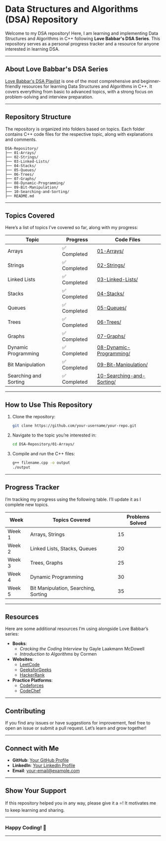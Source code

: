 

# **Data Structures and Algorithms (DSA) Repository**

Welcome to my DSA repository! Here, I am learning and implementing Data Structures and Algorithms in C++ following **Love Babbar's DSA Series**. This repository serves as a personal progress tracker and a resource for anyone interested in learning DSA.

---

## **About Love Babbar's DSA Series**
[Love Babbar's DSA Playlist](https://www.youtube.com/playlist?list=PLDzeHZWIZsTryvtXdMr6rPh4IDexB5NIA) is one of the most comprehensive and beginner-friendly resources for learning Data Structures and Algorithms in C++. It covers everything from basic to advanced topics, with a strong focus on problem-solving and interview preparation.

---

## **Repository Structure**
The repository is organized into folders based on topics. Each folder contains C++ code files for the respective topic, along with explanations and comments.

```
DSA-Repository/
├── 01-Arrays/
├── 02-Strings/
├── 03-Linked-Lists/
├── 04-Stacks/
├── 05-Queues/
├── 06-Trees/
├── 07-Graphs/
├── 08-Dynamic-Programming/
├── 09-Bit-Manipulation/
├── 10-Searching-and-Sorting/
├── README.md
```

---

## **Topics Covered**
Here’s a list of topics I’ve covered so far, along with my progress:

| **Topic**               | **Progress** | **Code Files**                          |
|--------------------------|--------------|-----------------------------------------|
| Arrays                   | ✅ Completed | [01-Arrays/](01-Arrays/)                |
| Strings                  | ✅ Completed | [02-Strings/](02-Strings/)              |
| Linked Lists             | ✅ Completed | [03-Linked-Lists/](03-Linked-Lists/)    |
| Stacks                   | ✅ Completed | [04-Stacks/](04-Stacks/)                |
| Queues                   | ✅ Completed | [05-Queues/](05-Queues/)                |
| Trees                    | ✅ Completed | [06-Trees/](06-Trees/)                  |
| Graphs                   | ✅ Completed | [07-Graphs/](07-Graphs/)                |
| Dynamic Programming      | ✅ Completed | [08-Dynamic-Programming/](08-Dynamic-Programming/) |
| Bit Manipulation         | ✅ Completed | [09-Bit-Manipulation/](09-Bit-Manipulation/) |
| Searching and Sorting    | ✅ Completed | [10-Searching-and-Sorting/](10-Searching-and-Sorting/) |

---

## **How to Use This Repository**
1. Clone the repository:
   ```bash
   git clone https://github.com/your-username/your-repo.git
   ```
2. Navigate to the topic you’re interested in:
   ```bash
   cd DSA-Repository/01-Arrays/
   ```
3. Compile and run the C++ files:
   ```bash
   g++ filename.cpp -o output
   ./output
   ```

---

## **Progress Tracker**
I’m tracking my progress using the following table. I’ll update it as I complete new topics.

| **Week** | **Topics Covered**               | **Problems Solved** |
|----------|----------------------------------|---------------------|
| Week 1   | Arrays, Strings                  | 15                  |
| Week 2   | Linked Lists, Stacks, Queues     | 20                  |
| Week 3   | Trees, Graphs                    | 25                  |
| Week 4   | Dynamic Programming              | 30                  |
| Week 5   | Bit Manipulation, Searching, Sorting | 35              |

---

## **Resources**
Here are some additional resources I’m using alongside Love Babbar’s series:
- **Books**:
  - *Cracking the Coding Interview* by Gayle Laakmann McDowell
  - *Introduction to Algorithms* by Cormen
- **Websites**:
  - [LeetCode](https://leetcode.com/)
  - [GeeksforGeeks](https://www.geeksforgeeks.org/)
  - [HackerRank](https://www.hackerrank.com/)
- **Practice Platforms**:
  - [Codeforces](https://codeforces.com/)
  - [CodeChef](https://www.codechef.com/)

---

## **Contributing**
If you find any issues or have suggestions for improvement, feel free to open an issue or submit a pull request. Let’s learn and grow together!

---

## **Connect with Me**
- **GitHub**: [Your GitHub Profile](https://github.com/your-username)
- **LinkedIn**: [Your LinkedIn Profile](https://linkedin.com/in/your-profile)
- **Email**: your-email@example.com

---

## **Show Your Support**
If this repository helped you in any way, please give it a ⭐️! It motivates me to keep learning and sharing.

---

### **Happy Coding! 🚀**

---

